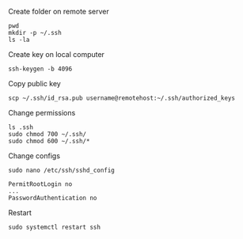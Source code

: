 Create folder on remote server

```shell
pwd
mkdir -p ~/.ssh
ls -la
```

Create key on local computer

```shell
ssh-keygen -b 4096
```

Copy public key

```shell
scp ~/.ssh/id_rsa.pub username@remotehost:~/.ssh/authorized_keys
```

Change permissions

```shell
ls .ssh
sudo chmod 700 ~/.ssh/
sudo chmod 600 ~/.ssh/*
```



Change configs

```shell
sudo nano /etc/ssh/sshd_config
```

```shell
PermitRootLogin no
...
PasswordAuthentication no
```



Restart

```shell
sudo systemctl restart ssh
```



